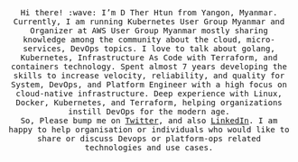 <p align="center">
  <samp>
    Hi there! :wave: I’m D Ther Htun from Yangon, Myanmar. Currently, I am running Kubernetes User Group Myanmar and Organizer at AWS User Group Myanmar mostly sharing knowledge among the community about the cloud, micro-services, DevOps topics. I love to talk about golang, Kubernetes, Infrastructure As Code with Terraform, and containers technology. Spent almost 7 years developing the skills to increase velocity, reliability, and quality for System, DevOps, and Platform Engineer with a high focus on cloud-native infrastructure. Deep experience with Linux, Docker, Kubernetes, and Terraform, helping organizations instill DevOps for the modern age.
  </samp>
  <br>
  <samp>
    So, Please bump me on <a href="https://twitter.com/D_Ther_Htun">Twitter</a>, and also <a href="https://www.linkedin.com/in/dtherhtun">LinkedIn</a>. I am happy to help organisation or individuals who would like to share or discuss Devops or platform-ops related technologies and use cases.
  </samp>
</p>


